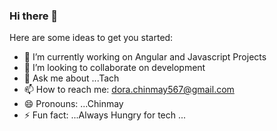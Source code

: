 ### Hi there 👋

<!--
**chinmay567/chinmay567** is a ✨ _special_ ✨ repository because its `README.md` (this file) appears on your GitHub profile.
-->

Here are some ideas to get you started:

- 🔭 I’m currently working on Angular and Javascript Projects
- 👯 I’m looking to collaborate on development
- 💬 Ask me about ...Tach
- 📫 How to reach me: dora.chinmay567@gmail.com
- 😄 Pronouns: ...Chinmay
- ⚡ Fun fact: ...Always Hungry for tech ...
